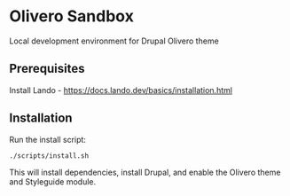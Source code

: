 # Olivero Sandbox

Local development environment for Drupal Olivero theme

## Prerequisites

Install Lando - https://docs.lando.dev/basics/installation.html

## Installation

Run the install script:

  `./scripts/install.sh`

This will install dependencies, install Drupal, and enable the Olivero theme and Styleguide module.